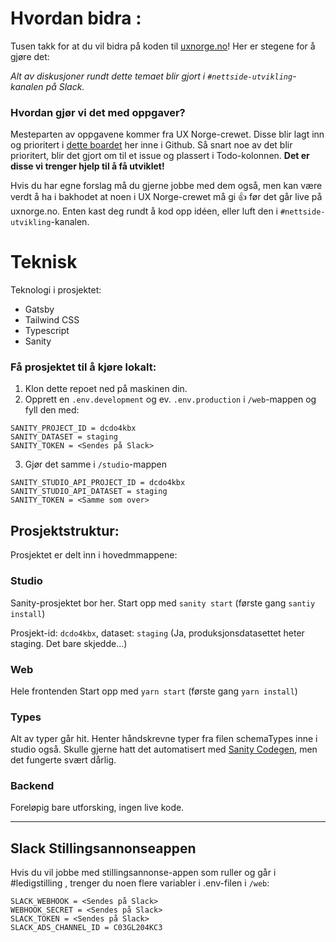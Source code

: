 # Hvordan bidra :
Tusen takk for at du vil bidra på koden til [uxnorge.no](https://uxnorge.no)! Her er stegene for å gjøre det:

*Alt av diskusjoner rundt dette temaet blir gjort i `#nettside-utvikling`-kanalen på Slack.*
### Hvordan gjør vi det med oppgaver?
Mesteparten av oppgavene kommer fra UX Norge-crewet. Disse blir lagt inn og prioritert i [dette boardet](https://github.com/orgs/UX-Norge/projects/1) her inne i Github. Så snart noe av det blir prioritert, blir det gjort om til et issue og plassert i Todo-kolonnen. **Det er disse vi trenger hjelp til å få utviklet!**

Hvis du har egne forslag må du gjerne jobbe med dem også, men kan være verdt å ha i bakhodet at noen i UX Norge-crewet må gi 👍 før det går live på uxnorge.no. Enten kast deg rundt å kod opp idéen, eller luft den i `#nettside-utvikling`-kanalen.


# Teknisk

Teknologi i prosjektet:
-   Gatsby
-   Tailwind CSS
-   Typescript
-   Sanity

### Få prosjektet til å kjøre lokalt:
1. Klon dette repoet ned på maskinen din.
2. Opprett en `.env.development` og ev. `.env.production` i `/web`-mappen og fyll den med:
```
SANITY_PROJECT_ID = dcdo4kbx
SANITY_DATASET = staging
SANITY_TOKEN = <Sendes på Slack>
```
3. Gjør det samme i `/studio`-mappen
```
SANITY_STUDIO_API_PROJECT_ID = dcdo4kbx
SANITY_STUDIO_API_DATASET = staging
SANITY_TOKEN = <Samme som over>
```

## Prosjektstruktur:
Prosjektet er delt inn i hovedmmappene:

### Studio
Sanity-prosjektet bor her. Start opp med `sanity start` (første gang `santiy install`)

Prosjekt-id: `dcdo4kbx`, dataset: `staging` (Ja, produksjonsdatasettet heter staging. Det bare skjedde...)

### Web
Hele frontenden Start opp med `yarn start` (første gang `yarn install`)

### Types
Alt av typer går hit. Henter håndskrevne typer fra filen schemaTypes inne i studio også. Skulle gjerne hatt det automatisert med [Sanity Codegen](https://www.sanity.io/plugins/sanity-codegen), men det fungerte svært dårlig.

### Backend
Foreløpig bare utforsking, ingen live kode.

---
## Slack Stillingsannonseappen
Hvis du vil jobbe med stillingsannonse-appen som ruller og går i #ledigstilling , trenger du noen flere variabler i .env-filen i `/web`:
```
SLACK_WEBHOOK = <Sendes på Slack>
WEBHOOK_SECRET = <Sendes på Slack>
SLACK_TOKEN = <Sendes på Slack>
SLACK_ADS_CHANNEL_ID = C03GL204KC3
```
